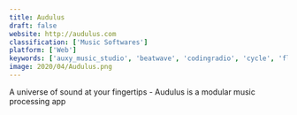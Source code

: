 ```yaml
---
title: Audulus
draft: false 
website: http://audulus.com
classification: ['Music Softwares']
platform: ['Web']
keywords: ['auxy_music_studio', 'beatwave', 'codingradio', 'cycle', 'fl_studio_mobile', 'graphic_foundry', 'jambl', 'keezy_drummer', 'magenta_studio', 'melody_ml', 'moises', 'musicon', 'nodebeat', 'pocket_operator_po_20-series', 'rhythm_necklace', 'sampulator', 'splice_beat_maker', 'eqmac_2', 'keezy']
image: 2020/04/Audulus.png
---
```

A universe of sound at your fingertips - Audulus is a modular music processing app